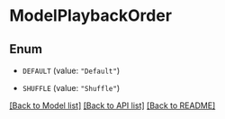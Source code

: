 # ModelPlaybackOrder

## Enum


* `DEFAULT` (value: `"Default"`)

* `SHUFFLE` (value: `"Shuffle"`)


[[Back to Model list]](../README.md#documentation-for-models) [[Back to API list]](../README.md#documentation-for-api-endpoints) [[Back to README]](../README.md)


